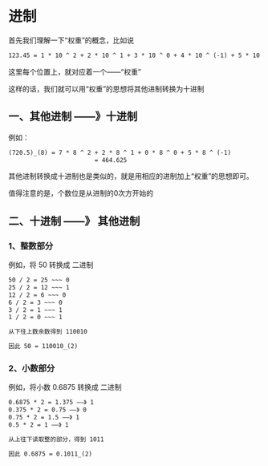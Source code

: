 # 进制

首先我们理解一下“权重”的概念，比如说

```latex
123.45 = 1 * 10 ^ 2 + 2 * 10 ^ 1 + 3 * 10 ^ 0 + 4 * 10 ^ (-1) + 5 * 10 ^ (-2)
```

这里每个位置上，就对应着一个——“权重”

这样的话，我们就可以用“权重”的思想将其他进制转换为十进制

## 一、其他进制 ——》十进制

例如：

```latex
(720.5)_(8) = 7 * 8 ^ 2 + 2 * 8 ^ 1 + 0 * 8 ^ 0 + 5 * 8 ^ (-1)
						= 464.625
```

其他进制转换成十进制也是类似的，就是用相应的进制加上“权重”的思想即可。

值得注意的是，个数位是从进制的0次方开始的

## 二、十进制 ——》 其他进制

### 1、整数部分

例如，将 50 转换成 二进制

```latex
50 / 2 = 25 ~~~ 0
25 / 2 = 12 ~~~ 1
12 / 2 = 6 ~~~ 0
6 / 2 = 3 ~~~ 0
3 / 2 = 1 ~~~ 1
1 / 2 = 0 ~~~ 1

从下往上数余数得到 110010

因此 50 = 110010_(2)
```



### 2、小数部分

例如，将小数 0.6875 转换成 二进制

```latex
0.6875 * 2 = 1.375 ——》 1
0.375 * 2 = 0.75 ——》 0
0.75 * 2 = 1.5 ——》 1
0.5 * 2 = 1 ——》 1

从上往下读取整的部分，得到 1011

因此 0.6875 = 0.1011_(2)
```

